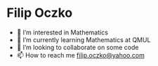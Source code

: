 # Filip Oczko

- 👀 I’m interested in Mathematics
- 🌱 I’m currently learning Mathematics at QMUL
- 💞️ I’m looking to collaborate on some code 
- 📫 How to reach me filip.oczko@yahoo.com

